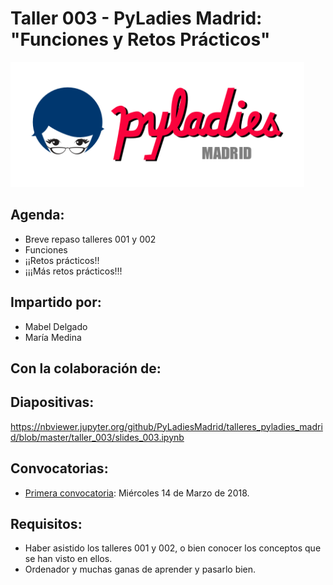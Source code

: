 # Taller 003 - PyLadies Madrid: "Funciones y Retos Prácticos"

<img src="./images/pyladiesmadrid_alargado.png" height="200"> 


## Agenda:

* Breve repaso talleres 001 y 002
* Funciones
* ¡¡Retos prácticos!!
* ¡¡¡Más retos prácticos!!!


## Impartido por:
* Mabel Delgado
* María Medina

## Con la colaboración de:


## Diapositivas:

https://nbviewer.jupyter.org/github/PyLadiesMadrid/talleres_pyladies_madrid/blob/master/taller_003/slides_003.ipynb


## Convocatorias:

* [Primera convocatoria](https://www.meetup.com/PyLadiesMadrid/events/248090146/): Miércoles 14 de Marzo de 2018.


## Requisitos:

*  Haber asistido los talleres 001 y 002, o bien conocer los conceptos que se han visto en ellos.
* Ordenador y muchas ganas de aprender y pasarlo bien.
